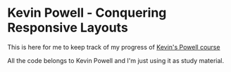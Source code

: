 # Kevin Powell - Conquering Responsive Layouts

This is here for me to keep track of my progress of [Kevin's Powell course](https://courses.kevinpowell.co/view/courses/conquering-responsive-layouts)

All the code belongs to Kevin Powell and I'm just using it as study material.
